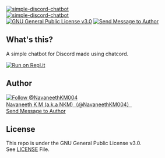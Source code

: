 [![simple-discord-chatbot](https://github-readme-stats.vercel.app/api/pin/?username=navaneethkm004&repo=simple-discord-chatbot&theme=dark)](https://github.com/navaneethkm004/simple-discord-chatbot)<br/>
[![simple-discord-chatbot](https://github-readme-stats.vercel.app/api/pin/?username=navaneethkm004&repo=simple-discord-chatbot&theme=dark)](https://github.com/navaneethkm004/simple-discord-chatbot)<br/>
[![GNU General Public License v3.0](https://img.shields.io/badge/License-GPLv3-blue.svg?maxAge=3600, "License")](https://github.com/navaneethkm004/simple-discord-chatbot/blob/master/LICENSE) [![Send Message to Author](https://img.shields.io/static/v1?style=flat&logo=twitter&label=Message&color=1da1f2&link=https%3A%2F%2Ftwitter.com%2Fmessages%2Fcompose%3Frecipient_id%714816987336089600&link=https%3A%2F%2Ftwitter.com%2Fmessages%2Fcompose%3Frecipient_id%714816987336089600&message=%40NavaneethKM004&maxAge=3600, "Send Message to Author")](https://twitter.com/messages/compose?recipient_id=714816987336089600)<br>

## What's this?
A simple chatbot for Discord made using chatcord.

[![Run on Repl.it](https://repl.it/badge/github/navaneethkm004/simple-discord-chatbot)](https://repl.it/github/navaneethkm004/simple-discord-chatbot)

## Author

[![Follow @NavaneethKM004](https://img.shields.io/twitter/follow/NavaneethKM004?label=Follow&style=social&maxAge=3600, "Follow")](https://twitter.com/intent/follow?screen_name=NavaneethKM004)<br>
[Navaneeth K M (a.k.a NKM)（@NavaneethKM004）](https://twitter.com/NavaneethKM004)<br>
[Send Message to Author](https://twitter.com/messages/compose?recipient_id=714816987336089600)

## License

This repo is under the GNU General Public License v3.0.<br>
See [LICENSE](https://github.com/navaneethkm004/simple-discord-chatbot/blob/master/LICENSE) File.
